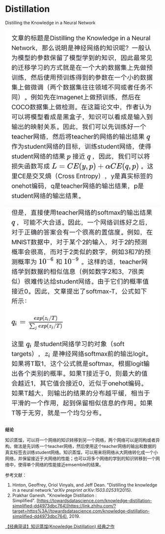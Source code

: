 # Distillation

Distilling the Knowledge in a Neural Network

![IMG_1932.jpeg](images/Distillation%209d43d07c029d4eaebc8aac0ca6f85701/IMG_1932.jpeg)

![IMG_1933.jpeg](images/Distillation%209d43d07c029d4eaebc8aac0ca6f85701/IMG_1933.jpeg)

**结论**

知识蒸馏，可以将一个网络的知识转移到另一个网络，两个网络可以是同构或者异构。做法是先训练一个teacher网络，然后使用这个teacher网络的输出和数据的真实标签去训练student网络。知识蒸馏，可以用来将网络从大网络转化成一个小网络，并保留接近于大网络的性能；也可以将多个网络的学到的知识转移到一个网络中，使得单个网络的性能接近emsemble的结果。

参考文献：

1. Hinton, Geoffrey, Oriol Vinyals, and Jeff Dean. "Distilling the knowledge in a neural network."*arXiv preprint arXiv:1503.02531*(2015).
2. Prakhar Ganesh. "Knowledge Distillation : Simplified". [https://towardsdatascience.com/knowledge-distillation-simplified-dd4973dbc764](https://link.zhihu.com/?target=https%3A//towardsdatascience.com/knowledge-distillation-simplified-dd4973dbc764), 2019.

[【经典简读】知识蒸馏(Knowledge Distillation) 经典之作](https://zhuanlan.zhihu.com/p/102038521?utm_psn=1734340205249839104)
